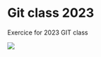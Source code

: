 # Git class 2023

Exercice for 2023 GIT class 

![](https://upload.wikimedia.org/wikipedia/commons/c/c6/Aretha_Franklin_1968.jpg)

